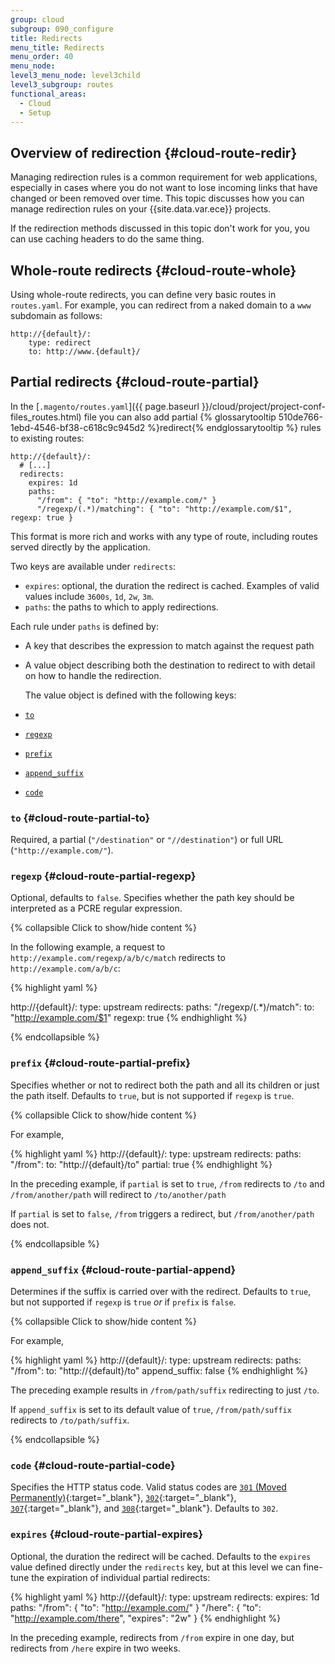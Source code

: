 ```yaml
---
group: cloud
subgroup: 090_configure
title: Redirects
menu_title: Redirects
menu_order: 40
menu_node:
level3_menu_node: level3child
level3_subgroup: routes
functional_areas:
  - Cloud
  - Setup
---
```


## Overview of redirection {#cloud-route-redir}

Managing redirection rules is a common requirement for web applications,
especially in cases where you do not want to lose incoming links that have
changed or been removed over time. This topic discusses how you can manage redirection rules on your
{{site.data.var.ece}} projects.

If the redirection methods discussed in this topic don't work for you, you can use caching headers to do the same thing.

## Whole-route redirects {#cloud-route-whole}

Using whole-route redirects, you can define very basic routes in `routes.yaml`. For example, you can redirect from a naked domain to a `www` subdomain as follows:

	http://{default}/:
	    type: redirect
	    to: http://www.{default}/

## Partial redirects {#cloud-route-partial}

In the [`.magento/routes.yaml`]({{ page.baseurl }}/cloud/project/project-conf-files_routes.html) file you can also add partial {% glossarytooltip 510de766-1ebd-4546-bf38-c618c9c945d2 %}redirect{% endglossarytooltip %} rules
to existing routes:

	http://{default}/:
	  # [...]
	  redirects:
	    expires: 1d
	    paths:
	      "/from": { "to": "http://example.com/" }
	      "/regexp/(.*)/matching": { "to": "http://example.com/$1", regexp: true }

This format is more rich and works with any type of route, including routes served directly by the application.

Two keys are available under `redirects`:

 * `expires`: optional, the duration the redirect is cached. Examples of valid values include `3600s`, `1d`, `2w`, `3m`.
 * `paths`: the paths to which to apply redirections.

Each rule under `paths` is defined by:

* A key that describes the expression to match against the
request path
* A value object describing both the destination to redirect to with
detail on how to handle the redirection.

  The value object is defined with the following
keys:

*   [`to`](#cloud-route-partial-to)
*   [`regexp`](#cloud-route-partial-regexp)
*   [`prefix`](#cloud-route-partial-prefix)
*   [`append_suffix`](#cloud-route-partial-append)
*   [`code`](#cloud-route-partial-code)

### `to` {#cloud-route-partial-to}
Required, a partial (`"/destination"` or `"//destination"`) or full URL (`"http://example.com/"`).

### `regexp` {#cloud-route-partial-regexp}
Optional, defaults to `false`. Specifies whether the path key should be interpreted as
   a PCRE regular expression.

{% collapsible Click to show/hide content %}

In the following example, a request to `http://example.com/regexp/a/b/c/match` redirects to `http://example.com/a/b/c`:

{% highlight yaml %}

http://{default}/:
    type: upstream
    redirects:
       paths:
          "/regexp/(.*)/match":
          to: "http://example.com/$1"
          regexp: true
{% endhighlight %}

{% endcollapsible %}

### `prefix` {#cloud-route-partial-prefix}
Specifies whether or not to redirect both the path and all its children or just the path itself. Defaults to `true`, but is not supported if `regexp` is `true`.

{% collapsible Click to show/hide content %}

For example,

{% highlight yaml %}
http://{default}/:
    type: upstream
       redirects:
       paths:
          "/from":
          to: "http://{default}/to"
          partial: true
{% endhighlight %}

In the preceding example, if `partial` is set to `true`, `/from` redirects to `/to` and `/from/another/path` will redirect to `/to/another/path`

If `partial` is set to `false`, `/from` triggers a redirect, but `/from/another/path` does not.

{% endcollapsible %}

### `append_suffix` {#cloud-route-partial-append}
Determines if the suffix is carried over with the redirect. Defaults to `true`, but not supported if `regexp` is `true` *or* if `prefix` is `false`.

{% collapsible Click to show/hide content %}

For example,

{% highlight yaml %}
http://{default}/:
    type: upstream
    redirects:
       paths:
          "/from":
          to: "http://{default}/to"
          append_suffix: false
{% endhighlight %}

The preceding example results in `/from/path/suffix` redirecting to just `/to`.

If `append_suffix` is set to its default value of `true`, `/from/path/suffix` redirects to `/to/path/suffix`.

{% endcollapsible %}

### `code` {#cloud-route-partial-code}
Specifies the HTTP status code. Valid status codes are [`301` (Moved Permanently)](https://www.w3.org/Protocols/rfc2616/rfc2616-sec10.html#sec10.3.2){:target="_blank"}, [`302`](https://www.w3.org/Protocols/rfc2616/rfc2616-sec10.html#sec10.3.3){:target="_blank"}, [`307`](https://www.w3.org/Protocols/rfc2616/rfc2616-sec10.html#sec10.3.8){:target="_blank"}, and [`308`](https://tools.ietf.org/html/rfc7238){:target="_blank"}. Defaults to `302`.

### `expires` {#cloud-route-partial-expires}
Optional, the duration the redirect will be cached. Defaults to the `expires` value defined directly under the `redirects` key, but at this level we can fine-tune the expiration of individual partial redirects:

{% highlight yaml %}
http://{default}/:
    type: upstream
    redirects:
       expires: 1d
       paths:
          "/from": { "to": "http://example.com/" }
          "/here": { "to": "http://example.com/there", "expires": "2w" }
{% endhighlight %}

In the preceding example, redirects from `/from` expire in one day, but redirects from `/here` expire in two weeks.

